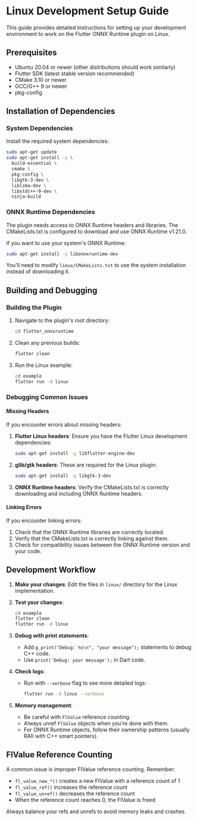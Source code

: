 # Linux Development Setup Guide

This guide provides detailed instructions for setting up your development environment to work on the Flutter ONNX Runtime plugin on Linux.

## Prerequisites

- Ubuntu 20.04 or newer (other distributions should work similarly)
- Flutter SDK (latest stable version recommended)
- CMake 3.10 or newer
- GCC/G++ 9 or newer
- pkg-config

## Installation of Dependencies

### System Dependencies

Install the required system dependencies:

```bash
sudo apt-get update
sudo apt-get install -y \
  build-essential \
  cmake \
  pkg-config \
  libgtk-3-dev \
  liblzma-dev \
  libstdc++-9-dev \
  ninja-build
```

### ONNX Runtime Dependencies

The plugin needs access to ONNX Runtime headers and libraries. The CMakeLists.txt is configured to download and use ONNX Runtime v1.21.0.

If you want to use your system's ONNX Runtime:

```bash
sudo apt-get install -y libonnxruntime-dev
```

You'll need to modify `linux/CMakeLists.txt` to use the system installation instead of downloading it.

## Building and Debugging

### Building the Plugin

1. Navigate to the plugin's root directory:
   ```bash
   cd flutter_onnxruntime
   ```

2. Clean any previous builds:
   ```bash
   flutter clean
   ```

3. Run the Linux example:
   ```bash
   cd example
   flutter run -d linux
   ```

### Debugging Common Issues

#### Missing Headers

If you encounter errors about missing headers:

1. **Flutter Linux headers**: Ensure you have the Flutter Linux development dependencies:
   ```bash
   sudo apt-get install -y libflutter-engine-dev
   ```

2. **glib/gtk headers**: These are required for the Linux plugin:
   ```bash
   sudo apt-get install -y libgtk-3-dev
   ```

3. **ONNX Runtime headers**: Verify the CMakeLists.txt is correctly downloading and including ONNX Runtime headers.

#### Linking Errors

If you encounter linking errors:

1. Check that the ONNX Runtime libraries are correctly located.
2. Verify that the CMakeLists.txt is correctly linking against them.
3. Check for compatibility issues between the ONNX Runtime version and your code.

## Development Workflow

1. **Make your changes**: Edit the files in `linux/` directory for the Linux implementation.

2. **Test your changes**:
   ```bash
   cd example
   flutter clean
   flutter run -d linux
   ```

3. **Debug with print statements**:
   - Add `g_print("Debug: %s\n", "your message");` statements to debug C++ code.
   - Use `print('Debug: your message');` in Dart code.

4. **Check logs**:
   - Run with `--verbose` flag to see more detailed logs:
     ```bash
     flutter run -d linux --verbose
     ```

5. **Memory management**:
   - Be careful with `FlValue` reference counting.
   - Always unref `FlValue` objects when you're done with them.
   - For ONNX Runtime objects, follow their ownership patterns (usually RAII with C++ smart pointers).

## FlValue Reference Counting

A common issue is improper FlValue reference counting. Remember:

- `fl_value_new_*()` creates a new FlValue with a reference count of 1
- `fl_value_ref()` increases the reference count
- `fl_value_unref()` decreases the reference count
- When the reference count reaches 0, the FlValue is freed

Always balance your refs and unrefs to avoid memory leaks and crashes.